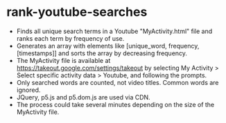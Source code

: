 # rank-youtube-searches
- Finds all unique search terms in a Youtube "MyActivity.html" file and ranks each term by frequency of use.
- Generates an array with elements like [unique_word, frequency, [timestamps]] and sorts the array by decreasing frequency.
- The MyActivity file is available at https://takeout.google.com/settings/takeout by selecting My Activity > Select specific activity data > Youtube, and following the prompts.
- Only searched words are counted, not video titles. Common words are ignored.
- JQuery, p5.js and p5.dom.js are used via CDN.
- The process could take several minutes depending on the size of the MyActivity file.
